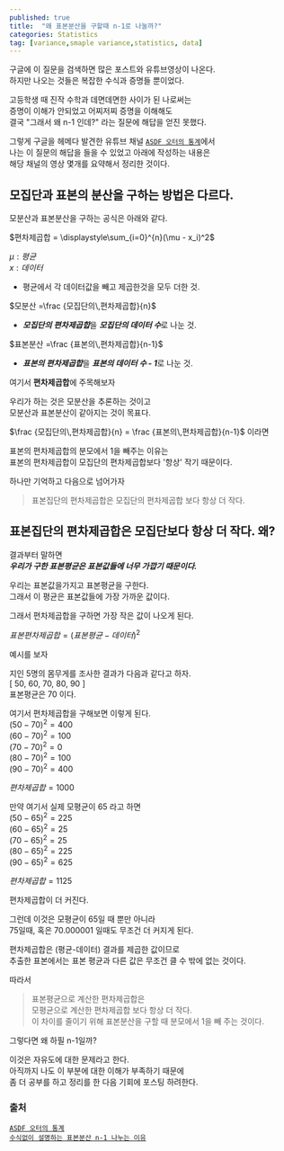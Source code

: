 ```yaml
---
published: true
title:  "왜 표본분산을 구할때 n-1로 나눌까?"
categories: Statistics
tag: [variance,smaple variance,statistics, data]
---
```



구글에 이 질문을 검색하면 많은 포스트와 유튜브영상이 나온다.  
하지만 나오는 것들은 복잡한 수식과 증명들 뿐이었다.    

고등학생 때 진작 수학과 데면데면한 사이가 된 나로써는  
증명이 이해가 안되었고 어찌저찌 증명을 이해해도  
결국 "그래서 왜 n-1 인데?" 라는 질문에 해답을 얻진 못했다.

그렇게 구글을 헤메다 발견한 유튜브 채널 [`ASDF 오터의 통계`](https://www.youtube.com/c/ASDF%EC%98%A4%ED%84%B0%EC%9D%98%ED%86%B5%EA%B3%84)에서  
나는 이 질문의 해답을 들을 수 있었고 아래에 작성하는 내용은  
해당 채널의 영상 몇개를 요약해서 정리한 것이다.

## 모집단과 표본의 분산을 구하는 방법은 다르다.

모분산과 표본분산을 구하는 공식은 아래와 같다.

  
$편차제곱합 = \displaystyle\sum_{i=0}^{n}(\mu - x_i)^2$

$\mu : 평균$  
$x : 데이터$  

- 평균에서 각 데이터값을 빼고 제곱한것을 모두 더한 것.

$모분산 =\frac {모집단의\,편차제곱합}{n}$  
- ***모집단의 편차제곱합***을 ***모집단의 데이터 수***로 나눈 것. 

$표본분산 =\frac {표본의\,편차제곱합}{n-1}$  
- ***표본의 편차제곱합***을 ***표본의 데이터 수 - 1***로 나눈 것.


여기서 **편차제곱합**에 주목해보자  

우리가 하는 것은 모분산을 추론하는 것이고  
모분산과 표본분산이 같아지는 것이 목표다.  

$\frac {모집단의\,편차제곱합}{n} = \frac {표본의\,편차제곱합}{n-1}$ 이라면

표본의 편차제곱합의 분모에서 1을 빼주는 이유는  
표본의 편차제곱합이 모집단의 편차제곱합보다 '항상' 작기 때문이다.

하나만 기억하고 다음으로 넘어가자
> 표본집단의 편차제곱합은 모집단의 편차제곱합 보다 항상 더 작다.

## 표본집단의 편차제곱합은 모집단보다 항상 더 작다. 왜?

결과부터 말하면  
***우리가 구한 표본평균은 표본값들에 너무 가깝기 때문이다.***

우리는 표본값을가지고 표본평균을 구한다.  
그래서 이 평균은 표본값들에 가장 가까운 값이다.

그래서 편차제곱합을 구하면 가장 작은 값이 나오게 된다.  

$표본편차제곱합 = (표본평균 - 데이터)^2$

예시를 보자

지인 5명의 몸무게를 조사한 결과가 다음과 같다고 하자.  
[ 50, 60, 70, 80, 90 ]  
표본평균은 70 이다.

여기서 편차제곱합을 구해보면 이렇게 된다.  
$(50-70)^2=400$  
$(60-70)^2=100$  
$(70-70)^2=0$  
$(80-70)^2=100$  
$(90-70)^2=400$
  
$편차제곱합 = 1000$

만약 여기서 실제 모평균이 65 라고 하면  
$(50-65)^2=225$  
$(60-65)^2=25$  
$(70-65)^2=25$  
$(80-65)^2=225$  
$(90-65)^2=625$
  
$편차제곱합 = 1125$

편차제곱합이 더 커진다.

그런데 이것은 모평균이 65일 때 뿐만 아니라  
75일때, 혹은 70.000001 일때도 무조건 더 커지게 된다.

편차제곱합은 (평균-데이터) 결과를 제곱한 값이므로  
추출한 표본에서는 표본 평균과 다른 값은 무조건 클 수 밖에 없는 것이다.

따라서 
>표본평균으로 계산한 편차제곱합은   
모평균으로 계산한 편차제곱합 보다 항상 더 작다.  
이 차이를 줄이기 위해 표본분산을 구할 때 분모에서 1을 빼 주는 것이다.

그렇다면 왜 하필 n-1일까?  

이것은 자유도에 대한 문제라고 한다.  
아직까지 나도 이 부분에 대한 이해가 부족하기 때문에  
좀 더 공부를 하고 정리를 한 다음 기회에 포스팅 하려한다.  


### 출처

 [`ASDF 오터의 통계`](https://www.youtube.com/c/ASDF%EC%98%A4%ED%84%B0%EC%9D%98%ED%86%B5%EA%B3%84)  
 [`수식없이 설명하는 표본분산 n-1 나누는 이유`](https://www.youtube.com/watch?v=frz-BE3a6H0&t=342s)
